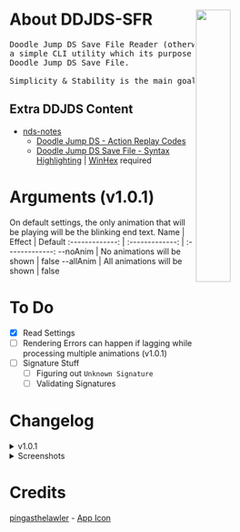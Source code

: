 # About DDJDS-SFR <img align="right" src="https://images-wixmp-ed30a86b8c4ca887773594c2.wixmp.com/f/b07d5e3a-74db-4aee-a99e-8c50c8cf542a/d73iwwp-66caf36f-46ae-4ce4-b0e8-0db27ce6a599.png?token=eyJ0eXAiOiJKV1QiLCJhbGciOiJIUzI1NiJ9.eyJzdWIiOiJ1cm46YXBwOjdlMGQxODg5ODIyNjQzNzNhNWYwZDQxNWVhMGQyNmUwIiwiaXNzIjoidXJuOmFwcDo3ZTBkMTg4OTgyMjY0MzczYTVmMGQ0MTVlYTBkMjZlMCIsIm9iaiI6W1t7InBhdGgiOiJcL2ZcL2IwN2Q1ZTNhLTc0ZGItNGFlZS1hOTllLThjNTBjOGNmNTQyYVwvZDczaXd3cC02NmNhZjM2Zi00NmFlLTRjZTQtYjBlOC0wZGIyN2NlNmE1OTkucG5nIn1dXSwiYXVkIjpbInVybjpzZXJ2aWNlOmZpbGUuZG93bmxvYWQiXX0.naUb0HOFLZ0dAuK323OvhRSAZi2N3QmB9dS8mBV7Rcs" width=35% height=35%></img>
<pre>
Doodle Jump DS Save File Reader (otherwise known as DDJDS-SFR) is
a simple CLI utility which its purpose is to be able to read any
Doodle Jump DS Save File.

Simplicity & Stability is the main goal of this application.
</pre>

## Extra DDJDS Content ##
- <a href="https://github.com/miso-xyz/nds-notes/">nds-notes</a>
  - <a href="https://github.com/miso-xyz/nds-notes/blob/main/AR%20Codes%20ive%20made/Doodle%20Jump%20Codes.txt">Doodle Jump DS - Action Replay Codes</a>
  - <a href="https://github.com/miso-xyz/nds-notes/blob/main/WinHex%20Syntax%20Highlighting/DDJDS%20Save%20File%20-%20WinHex%20Highlighting.pos">Doodle Jump DS Save File - Syntax Highlighting</a> | <a href="http://www.winhex.com/winhex/">WinHex</a> required

# Arguments (v1.0.1)
On default settings, the only animation that will be playing will be the blinking end text.
Name | Effect | Default
:-------------: | :-------------: | :-------------:
--noAnim | No animations will be shown | false
--allAnim | All animations will be shown | false

# To Do
- [x] Read Settings
- [ ] Rendering Errors can happen if lagging while processing multiple animations (v1.0.1)
- [ ] Signature Stuff
  - [ ] Figuring out `Unknown Signature`
  - [ ] Validating Signatures

# Changelog
<details>
<summary>v1.0.1</summary>
<pre>- Added Settings Reading
- Added Custom Arguments
- Changed HighScore Type from "UInt16" to "Int32"
- Fixed Drawing randomization
- GUI Improvements (Added Animations, Moved some stuff around & recolored text)
  |- Animations
     |- Blinking Pause Text
     |- Blinking "Max Reached!" & "(2.147B)"
- ".DSV Save File" Reading is more stable
- Added Save File Type Style
  |- ".DSV - DeSmuME"
  |- ".SAV - Default"
  |- "%fileType% - Unknown"</pre>
</details>
<details>
  <summary>Screenshots</summary>
  <p>v1.0.1 Release Screenshot:</p>
  <img src="https://i.imgur.com/R5HLBln.png"></img>
  
  - - - -
  
  <p>v1.0 Release Screenshot:</p>
  <img src="https://i.imgur.com/tNz8ayN.png"></img>
</details>

# Credits
<a href="https://www.deviantart.com/pingasthelawler/">pingasthelawler</a> - <a href="https://www.deviantart.com/pingasthelawler/art/Super-Sonic-Doodle-Jump-Alien-429184537">App Icon</a>
